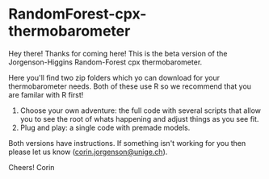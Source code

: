 # RandomForest-cpx-thermobarometer

Hey there! Thanks for coming here! This is the beta version of the Jorgenson-Higgins Random-Forest cpx thermobarometer. 

Here you'll find two zip folders which yo can download for your thermobarometer needs. Both of these use R so we recommend that you are familar with R first!

1) Choose your own adventure: the full code with several scripts that allow you to see the root of whats happening and adjust things as you see fit.
2) Plug and play: a single code with premade models.

Both versions have instructions. If something isn't working for you then please let us know (corin.jorgenson@unige.ch).

Cheers!
Corin
